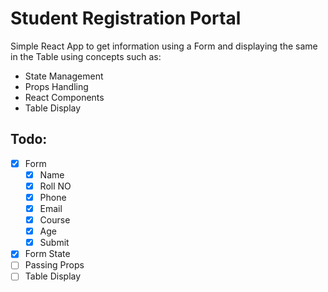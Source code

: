 # Student Registration Portal

Simple React App to get information using a Form and displaying the same in the Table using concepts such as:

- State Management
- Props Handling
- React Components
- Table Display

## Todo:

- [x] Form
  - [x] Name
  - [x] Roll NO
  - [x] Phone
  - [x] Email
  - [x] Course
  - [x] Age
  - [x] Submit
- [x] Form State
- [ ] Passing Props
- [ ] Table Display
